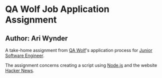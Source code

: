 # QA Wolf Job Application Assignment

## Author: Ari Wynder

A take-home assignment from [QA Wolf](https://www.qawolf.com)'s application
process for [Junior Software Engineer](https://www.task-wolf.com/apply-qae).

The assignment concerns creating a script using
[Node.js](https://nodejs.org/en) and the website
[Hacker News](https://news.ycombinator.com/).

